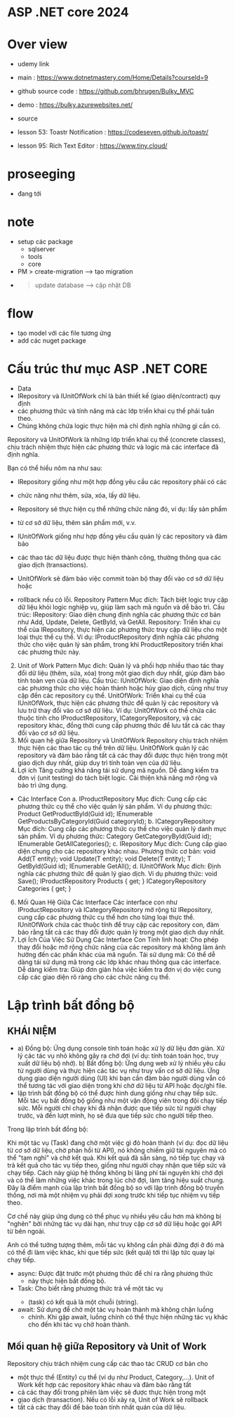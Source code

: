 # ASP .NET core 2024

# Over view
- udemy link
- main : https://www.dotnetmastery.com/Home/Details?courseId=9
- github source code : https://github.com/bhrugen/Bulky_MVC
- demo : https://bulky.azurewebsites.net/

- source
- lesson 53: Toastr Notification : https://codeseven.github.io/toastr/
- lesson 95: Rich Text Editor : https://www.tiny.cloud/
# proseeging
- đang tới 
# note
- setup các package
	+ sqlserver
	+ tools
	+ core
- PM > create-migration --> tạo migration
-	 > update database --> cập nhật DB

# flow
- tạo model với các file tương ứng
- add các nuget package


# Cấu trúc thư mục ASP .NET CORE
- Data
- IRepository và IUnitOfWork chỉ là bản thiết kế (giao diện/contract) quy định
- các phương thức và tính năng mà các lớp triển khai cụ thể phải tuân theo. 
- Chúng không chứa logic thực hiện mà chỉ định nghĩa những gì cần có.

Repository và UnitOfWork là những lớp triển khai cụ thể (concrete classes), 
chịu trách nhiệm thực hiện các phương thức và logic mà các interface đã định nghĩa.

Bạn có thể hiểu nôm na như sau:

- IRepository giống như một hợp đồng yêu cầu các repository phải có các 
- chức năng như thêm, sửa, xóa, lấy dữ liệu.

- Repository sẽ thực hiện cụ thể những chức năng đó, ví dụ: lấy sản phẩm
- từ cơ sở dữ liệu, thêm sản phẩm mới, v.v.

- IUnitOfWork giống như hợp đồng yêu cầu quản lý các repository và đảm bảo 
- các thao tác dữ liệu được thực hiện thành công, thường thông qua các giao dịch (transactions).

- UnitOfWork sẽ đảm bảo việc commit toàn bộ thay đổi vào cơ sở dữ liệu hoặc
- rollback nếu có lỗi.
 Repository Pattern
Mục đích: Tách biệt logic truy cập dữ liệu khỏi logic nghiệp vụ, giúp làm sạch mã nguồn và dễ bảo trì.
Cấu trúc:
IRepository: Giao diện chung định nghĩa các phương thức cơ bản như Add, Update, Delete, GetById, và GetAll.
Repository: Triển khai cụ thể của IRepository, thực hiện các phương thức truy cập dữ liệu cho một loại thực thể cụ thể.
Ví dụ: IProductRepository định nghĩa các phương thức cho việc quản lý sản phẩm, trong khi ProductRepository triển khai các phương thức này.
2. Unit of Work Pattern
Mục đích: Quản lý và phối hợp nhiều thao tác thay đổi dữ liệu (thêm, sửa, xóa) trong một giao dịch duy nhất, giúp đảm bảo tính toàn vẹn của dữ liệu.
Cấu trúc:
IUnitOfWork: Giao diện định nghĩa các phương thức cho việc hoàn thành hoặc hủy giao dịch, cũng như truy cập đến các repository cụ thể.
UnitOfWork: Triển khai cụ thể của IUnitOfWork, thực hiện các phương thức để quản lý các repository và lưu trữ thay đổi vào cơ sở dữ liệu.
Ví dụ: UnitOfWork có thể chứa các thuộc tính cho IProductRepository, ICategoryRepository, và các repository khác, đồng thời cung cấp phương thức để lưu tất cả các thay đổi vào cơ sở dữ liệu.
3. Mối quan hệ giữa Repository và UnitOfWork
Repository chịu trách nhiệm thực hiện các thao tác cụ thể trên dữ liệu.
UnitOfWork quản lý các repository và đảm bảo rằng tất cả các thay đổi được thực hiện trong một giao dịch duy nhất, giúp duy trì tính toàn vẹn của dữ liệu.
4. Lợi ích
Tăng cường khả năng tái sử dụng mã nguồn.
Dễ dàng kiểm tra đơn vị (unit testing) do tách biệt logic.
Cải thiện khả năng mở rộng và bảo trì ứng dụng.


- Các Interface Con
a. IProductRepository
Mục đích: Cung cấp các phương thức cụ thể cho việc quản lý sản phẩm.
Ví dụ phương thức:
Product GetProductById(Guid id);
IEnumerable<Product> GetProductsByCategoryId(Guid categoryId);
b. ICategoryRepository
Mục đích: Cung cấp các phương thức cụ thể cho việc quản lý danh mục sản phẩm.
Ví dụ phương thức:
Category GetCategoryById(Guid id);
IEnumerable<Category> GetAllCategories();
c. IRepository
Mục đích: Cung cấp giao diện chung cho các repository khác nhau.
Phương thức cơ bản:
void Add(T entity);
void Update(T entity);
void Delete(T entity);
T GetById(Guid id);
IEnumerable<T> GetAll();
d. IUnitOfWork
Mục đích: Định nghĩa các phương thức để quản lý giao dịch.
Ví dụ phương thức:
void Save();
IProductRepository Products { get; }
ICategoryRepository Categories { get; }
6. Mối Quan Hệ Giữa Các Interface
Các interface con như IProductRepository và ICategoryRepository mở rộng từ IRepository, cung cấp các phương thức cụ thể hơn cho từng loại thực thể.
IUnitOfWork chứa các thuộc tính để truy cập các repository con, đảm bảo rằng tất cả các thay đổi được quản lý trong một giao dịch duy nhất.
7. Lợi Ích Của Việc Sử Dụng Các Interface Con
Tính linh hoạt: Cho phép thay đổi hoặc mở rộng chức năng của các repository mà không làm ảnh hưởng đến các phần khác của mã nguồn.
Tái sử dụng mã: Có thể dễ dàng tái sử dụng mã trong các lớp khác nhau thông qua các interface.
Dễ dàng kiểm tra: Giúp đơn giản hóa việc kiểm tra đơn vị do việc cung cấp các giao diện rõ ràng cho các chức năng cụ thể.

# Lập trình bất đồng bộ
## KHÁI NIỆM
- a) Đồng bộ:
Ứng dụng console tính toán hoặc xử lý dữ liệu đơn giản.
Xử lý các tác vụ nhỏ không gây ra chờ đợi
	 (ví dụ: tính toán toán học, truy xuất dữ liệu bộ nhớ).
b) Bất đồng bộ:
Ứng dụng web xử lý nhiều yêu cầu từ người dùng và thực hiện các tác
	vụ như truy vấn cơ sở dữ liệu.
Ứng dụng giao diện người dùng (UI) khi bạn cần đảm bảo người 
	 dùng vẫn có thể tương tác với giao diện trong khi chờ dữ liệu từ API hoặc đọc/ghi file.
- lập trình bất đồng bộ có thể được hình dung giống như chạy tiếp sức.
Mỗi tác vụ bất đồng bộ giống như một vận động viên trong đội chạy
tiếp sức. Mỗi người chỉ chạy khi đã nhận được que tiếp sức từ người
chạy trước, và đến lượt mình, họ sẽ đưa que tiếp sức cho người tiếp theo.

Trong lập trình bất đồng bộ:

Khi một tác vụ (Task) đang chờ một việc gì đó hoàn thành (ví dụ: đọc dữ liệu từ cơ sở dữ liệu, chờ phản hồi từ API), nó không chiếm giữ tài nguyên mà có thể "tạm nghỉ" và chờ kết quả.
Khi kết quả đã sẵn sàng, nó tiếp tục chạy và trả kết quả cho tác vụ tiếp theo, giống như người chạy nhận que tiếp sức và chạy tiếp.
Cách này giúp hệ thống không bị lãng phí tài nguyên khi chờ đợi và có thể làm những việc khác trong lúc chờ đợi, làm tăng hiệu suất chung. Đây là điểm mạnh của lập trình bất đồng bộ so với lập trình đồng bộ truyền thống, nơi mà một nhiệm vụ phải đợi xong trước khi tiếp tục nhiệm vụ tiếp theo.

Cơ chế này giúp ứng dụng có thể phục vụ nhiều yêu cầu hơn mà không bị "nghẽn" bởi những tác vụ dài hạn, như truy cập cơ sở dữ liệu hoặc gọi API từ bên ngoài.

Anh có thể tưởng tượng thêm, mỗi tác vụ không cần phải đứng đợi ở đó mà có thể đi làm việc khác, khi que tiếp sức (kết quả) tới thì lập tức quay lại chạy tiếp.
- async: Được đặt trước một phương thức để chỉ ra rằng phương thức 
	- này thực hiện bất đồng bộ.
- Task<string>: Cho biết rằng phương thức trả về một tác vụ 
	- (task) có kết quả là một chuỗi (string).
- await: Sử dụng để chờ một tác vụ hoàn thành mà không chặn luồng
	- chính. Khi gặp await, luồng chính có thể thực hiện những tác vụ khác cho đến khi tác vụ chờ hoàn thành.


## Mối quan hệ giữa Repository và Unit of Work
Repository chịu trách nhiệm cung cấp các thao tác CRUD cơ bản cho 
- một thực thể (Entity) cụ thể (ví dụ như Product, Category,...).
Unit of Work kết hợp các repository khác nhau và đảm bảo rằng tất 
- cả các thay đổi trong phiên làm việc sẽ được thực hiện trong một 
- giao dịch (transaction). Nếu có lỗi xảy ra, Unit of Work sẽ rollback 
- tất cả các thay đổi để bảo toàn tính nhất quán của dữ liệu.